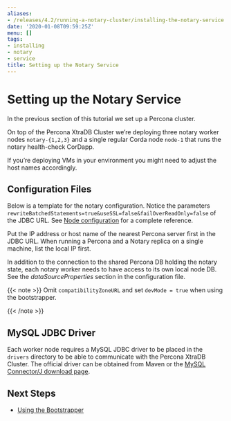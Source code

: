 ```yaml
---
aliases:
- /releases/4.2/running-a-notary-cluster/installing-the-notary-service.html
date: '2020-01-08T09:59:25Z'
menu: []
tags:
- installing
- notary
- service
title: Setting up the Notary Service
---
```



# Setting up the Notary Service

In the previous section of this tutorial we set up a Percona cluster.

On top of the Percona XtraDB Cluster we’re deploying three notary worker nodes `notary-{1,2,3}` and
a single regular Corda node `node-1` that runs the notary health-check CorDapp.

If you’re deploying VMs in your environment you might need to adjust the host names accordingly.


## Configuration Files

Below is a template for the notary configuration. Notice the parameters
`rewriteBatchedStatements=true&useSSL=false&failOverReadOnly=false` of the
JDBC URL.  See [Node configuration](../corda-configuration-file.md) for a complete reference.

Put the IP address or host name of the nearest Percona server first in the JDBC
URL. When running a Percona and a Notary replica on a single machine, list the
local IP first.

In addition to the connection to the shared Percona DB holding the notary state,
each notary worker needs to have access to its own local node DB. See the
*dataSourceProperties* section in the configuration file.

{{< note >}}
Omit `compatibilityZoneURL` and set `devMode = true` when using the bootstrapper.

{{< /note >}}


## MySQL JDBC Driver

Each worker node requires a MySQL JDBC driver to be placed in the `drivers` directory to be able to communicate with the Percona XtraDB Cluster.
The official driver can be obtained from Maven or the [MySQL Connector/J download page](https://dev.mysql.com/doc/connector-j/8.0/en/connector-j-installing.html).


## Next Steps



* [Using the Bootstrapper](installing-the-notary-service-bootstrapper.md)



